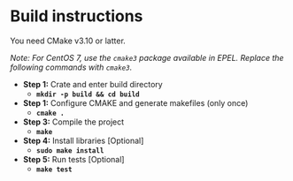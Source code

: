 # Build instructions

You need CMake v3.10 or latter.

_Note: For CentOS 7, use the `cmake3` package available in EPEL. Replace the following commands with `cmake3`._

- **Step 1:** Crate and enter build directory
    - **`mkdir -p build && cd build`**
- **Step 1:** Configure CMAKE and generate makefiles (only once)
    - **`cmake .`**
- **Step 3:** Compile the project
    - **`make`**
- **Step 4:** Install libraries [Optional]
    - **`sudo make install`**
- **Step 5:** Run tests [Optional] 
    - **`make test`**
